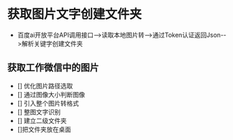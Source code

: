 # 获取图片文字创建文件夹
- 百度ai开放平台API调用接口-->读取本地图片转-->通过Token认证返回Json-->解析关键字创建文件夹

## 获取工作微信中的图片

 - []  优化图片路径选取
 - []  通过图像大小判断图像
- []  引入整个图片转格式
- []  整图文字识别
- [] 建立二级文件夹
- []把文件夹放在桌面
